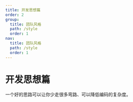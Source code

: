 ```yaml
---
title: 开发思想篇
order: 2
group:
  title: 团队风格
  path: /style
  order: 1
nav:
  title: 团队风格
  path: /style
  order: 1
---
```


# 开发思想篇

一个好的思路可以让你少走很多弯路、可以降低编码的复杂度。
